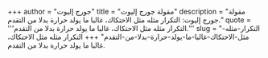 +++
author = "جورج إليوت"
title = "مقولة جورج إليوت"
description = "مقولة جورج إليوت: التكرار مثله مثل الاحتكاك، غالبا ما يولد حرارة بدلا من التقدم."
quote = '''التكرار مثله مثل الاحتكاك، غالبا ما يولد حرارة بدلا من التقدم.'''
slug = "التكرار-مثله-مثل-الاحتكاك-غالبا-ما-يولد-حرارة-بدلا-من-التقدم"
+++
التكرار مثله مثل الاحتكاك، غالبا ما يولد حرارة بدلا من التقدم.
